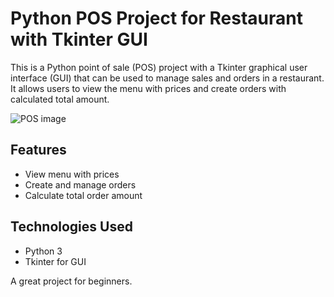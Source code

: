 # Python POS Project for Restaurant with Tkinter GUI
This is a Python point of sale (POS) project with a Tkinter graphical user interface (GUI) that can be used to manage sales and orders in a restaurant. It allows users to view the menu with prices and create orders with calculated total amount.

<img src="https://i.imgur.com/Np39lbP.png" alt="POS image">

## Features
* View menu with prices
* Create and manage orders
* Calculate total order amount
## Technologies Used
* Python 3
* Tkinter for GUI

A great project for beginners.
